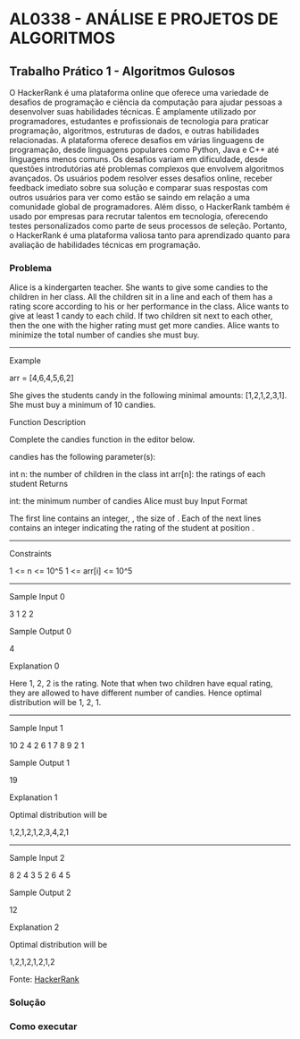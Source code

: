 # AL0338 - ANÁLISE E PROJETOS DE ALGORITMOS
## Trabalho Prático 1 - Algoritmos Gulosos

O HackerRank é uma plataforma online que oferece uma variedade de desafios de
programação e ciência da computação para ajudar pessoas a desenvolver suas habilidades
técnicas. É amplamente utilizado por programadores, estudantes e profissionais de tecnologia
para praticar programação, algoritmos, estruturas de dados, e outras habilidades relacionadas.
A plataforma oferece desafios em várias linguagens de programação, desde linguagens
populares como Python, Java e C++ até linguagens menos comuns. Os desafios variam em
dificuldade, desde questões introdutórias até problemas complexos que envolvem algoritmos
avançados.
Os usuários podem resolver esses desafios online, receber feedback imediato sobre sua
solução e comparar suas respostas com outros usuários para ver como estão se saindo em
relação a uma comunidade global de programadores. Além disso, o HackerRank também é
usado por empresas para recrutar talentos em tecnologia, oferecendo testes personalizados
como parte de seus processos de seleção. Portanto, o HackerRank é uma plataforma valiosa
tanto para aprendizado quanto para avaliação de habilidades técnicas em programação.


### Problema

Alice is a kindergarten teacher. She wants to give some candies to the children in her class.  All the children sit in a line and each of them has a rating score according to his or her performance in the class.  Alice wants to give at least 1 candy to each child. If two children sit next to each other, then the one with the higher rating must get more candies. Alice wants to minimize the total number of candies she must buy.

___

Example

arr = [4,6,4,5,6,2]

She gives the students candy in the following minimal amounts: [1,2,1,2,3,1]. She must buy a minimum of 10 candies.

Function Description

Complete the candies function in the editor below.

candies has the following parameter(s):

int n: the number of children in the class
int arr[n]: the ratings of each student
Returns

int: the minimum number of candies Alice must buy
Input Format

The first line contains an integer, , the size of .
Each of the next  lines contains an integer  indicating the rating of the student at position .

___

Constraints

1 <= n <= 10^5
1 <= arr[i] <= 10^5

___

Sample Input 0

3
1
2
2

Sample Output 0

4

Explanation 0

Here 1, 2, 2 is the rating. Note that when two children have equal rating, they are allowed to have different number of candies. Hence optimal distribution will be 1, 2, 1.

___

Sample Input 1

10
2
4
2
6
1
7
8
9
2
1

Sample Output 1

19

Explanation 1

Optimal distribution will be 

1,2,1,2,1,2,3,4,2,1

___

Sample Input 2

8
2
4
3
5
2
6
4
5

Sample Output 2

12

Explanation 2

Optimal distribution will be

1,2,1,2,1,2,1,2


Fonte: [HackerRank](https://www.hackerrank.com/challenges/candies/problem)

### Solução


### Como executar